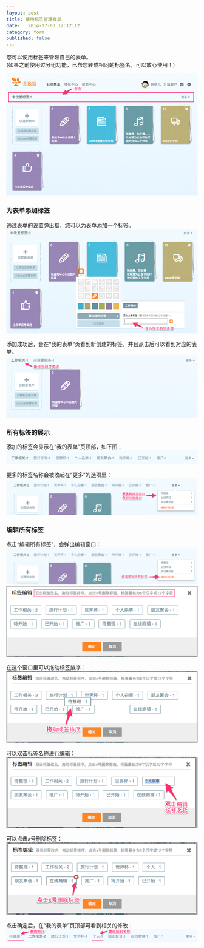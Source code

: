 ```yaml
---
layout: post
title: 使用标签管理表单
date:   2014-07-03 12:12:12
category: form
published: false
---
```


您可以使用标签来管理自己的表单。  
(如果之前使用过分组功能，已帮您转成相同的标签名，可以放心使用！)

![](/images/tags-overview.png)

### 为表单添加标签

通过表单的设置弹出框，您可以为表单添加一个标签。
  ![](/images/tags-create-tag.png)

添加成功后，会在“我的表单”页看到新创建的标签，并且点击后可以看到对应的表单。
  ![](/images/tags-create-tag-success.png)

### 所有标签的展示

添加的标签会显示在“我的表单”页顶部，如下图：
  ![](/images/tags-many-tags.png)

更多的标签名称会被收起在“更多”的选项里：
  ![](/images/tags-more-tags.png)

### 编辑所有标签

点击“编辑所有标签”，会弹出编辑窗口：
  ![](/images/tags-edit-all-link.png)  
  ![](/images/tags-edit-all-modal.png)

在这个窗口里可以拖动标签排序：
  ![](/images/tags-edit-all-drag.png)

可以双击标签名称进行编辑：
  ![](/images/tags-edit-all-edit-name.png)

可以点击x号删除标签：
  ![](/images/tags-edit-all-delete-tag.png)

点击确定后，在“我的表单”页顶部可看到相关的修改：
  ![](/images/tags-edit-all-finish.png)
